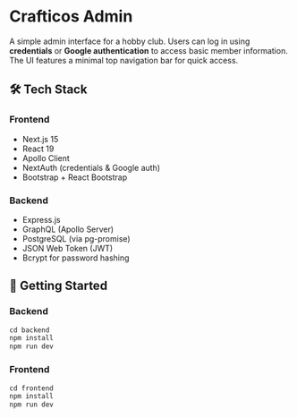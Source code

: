# Crafticos Admin

A simple admin interface for a hobby club. Users can log in using **credentials** or **Google authentication** to access basic member information. The UI features a minimal top navigation bar for quick access.

## 🛠️ Tech Stack

### Frontend
- Next.js 15
- React 19
- Apollo Client
- NextAuth (credentials & Google auth)
- Bootstrap + React Bootstrap

### Backend
- Express.js
- GraphQL (Apollo Server)
- PostgreSQL (via pg-promise)
- JSON Web Token (JWT)
- Bcrypt for password hashing

## 🚀 Getting Started

### Backend
```js
cd backend
npm install
npm run dev
```

### Frontend
```js
cd frontend
npm install
npm run dev
```